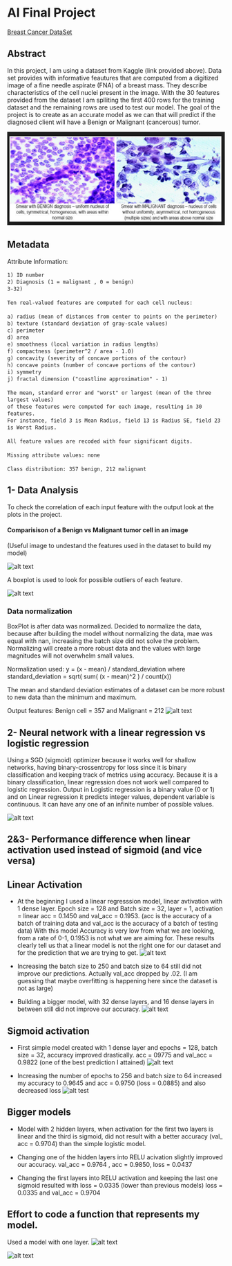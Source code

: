 # AI Final Project

[Breast Cancer DataSet](https://www.kaggle.com/uciml/breast-cancer-wisconsin-data#data.csv)

## Abstract
In this project, I am using a dataset from Kaggle (link provided above). Data set provides with informative feautures that are computed from a digitized image of a fine needle aspirate (FNA) of a breast mass. They describe characteristics of the cell nuclei present in the image. 
With the 30 features provided from the dataset I am splliting the first 400 rows for the training dataset and the remaining rows are used to test our model. The goal of the project is to create as an accurate model as we can that will predict if the diagnosed client will have a Benign or Malignant (cancerous) tumor. 


![alt text](https://github.com/Acelhaka/AIFinalProject/blob/master/Breast%20Cancer.PNG)

## Metadata

Attribute Information:
`````````````
1) ID number 
2) Diagnosis (1 = malignant , 0 = benign)
3-32)

Ten real-valued features are computed for each cell nucleus:

a) radius (mean of distances from center to points on the perimeter)
b) texture (standard deviation of gray-scale values) 
c) perimeter 
d) area 
e) smoothness (local variation in radius lengths) 
f) compactness (perimeter^2 / area - 1.0) 
g) concavity (severity of concave portions of the contour) 
h) concave points (number of concave portions of the contour) 
i) symmetry
j) fractal dimension ("coastline approximation" - 1)

The mean, standard error and "worst" or largest (mean of the three largest values) 
of these features were computed for each image, resulting in 30 features. 
For instance, field 3 is Mean Radius, field 13 is Radius SE, field 23 is Worst Radius.

All feature values are recoded with four significant digits.

Missing attribute values: none

Class distribution: 357 benign, 212 malignant
```````````````````
## 1- Data Analysis
To check the correlation of each input feature with the output look at the plots in the project.

#### Comparisison of a Benign vs Malignant tumor cell in an image

(Useful image to undestand the features used in the dataset to build my model)

![alt text](https://github.com/Acelhaka/AIFinalProject/blob/master/Benign%20vs%20Malignant%20image.png)

A boxplot is used to look for possible outliers of each feature.

![alt text](https://github.com/Acelhaka/AIFinalProject/blob/master/BoxPlot.PNG)
### Data normalization
BoxPlot is after data was normalized. Decided to normalize the data, because after building the model without normalizing the data, mae was equal with nan, increasing the batch size did not solve the problem. Normalizing will create a more robust data and the values with large magnitudes will not overwhelm small values.

Normalization used: y = (x - mean) / standard_deviation where standard_deviation = sqrt( sum( (x - mean)^2 ) / count(x))

The mean and standard deviation estimates of a dataset can be more robust to new data than the minimum and maximum.

Output features: Benign cell = 357 and Malignant = 212
![alt text](https://github.com/Acelhaka/AIFinalProject/blob/master/Histogram.PNG)


## 2- Neural network with a linear regression vs logistic regression
Using a SGD (sigmoid) optimizer because it works well for shallow networks, having binary-crossentropy for loss since it is binary classification and keeping track of metrics using accuracy.
Because it is a binary classification, linear regression does not work well compared to logistic regression. Output in Logistic regression is a binary value (0 or 1) and on Linear regression it predicts integer values, dependent variable is continuous. It can have any one of an infinite number of possible values.

![alt text](https://github.com/Acelhaka/AIFinalProject/blob/master/linear%20vs%20logistic.PNG)


## 2&3- Performance difference when linear activation used instead of sigmoid (and vice versa)

## Linear Activation
* At the beginning I used a linear regresssion model, linear avtivation with 1 dense layer.
Epoch size = 128 and Batch size = 32, layer = 1, activation = linear
acc = 0.1450 and val_acc = 0.1953. 
(acc is the accuracy of a batch of training data and val_acc is the accuracy of a batch of testing data)
With this model Accuracy is very low from what we are looking, from a rate of 0-1, 0.1953 is not what we are aiming for. 
These results clearly tell us that a linear model is not the right one for our dataset and for the prediction 
that we are trying to get.
![alt text](https://github.com/Acelhaka/AIFinalProject/blob/master/Linear%20model.PNG)

* Increasing the batch size to 250 and batch size to 64 still did not improve our predictions. Actually val_acc dropped by .02. (I am guessing that maybe overfitting is happening here since the dataset is not as large)
* Building a bigger model, with 32 dense layers, and 16 dense layers in between still did not improve our accuracy.
 ![alt text](https://github.com/Acelhaka/AIFinalProject/blob/master/neural%20network.png)
 
 
## Sigmoid activation

* First simple model created with 1 dense layer and epochs = 128, batch size = 32,
accuracy improved drastically. 
acc = 09775 and val_acc = 0.9822  (one of the best prediction I attained)
![alt text](https://github.com/Acelhaka/AIFinalProject/blob/master/sigmoid%20activation.PNG)

* Increasing the number of epochs to 256 and batch size to 64 increased my accuracy to 0.9645
 and acc = 0.9750  (loss = 0.0885) and also decreased loss
 ![alt test](https://github.com/Acelhaka/AIFinalProject/blob/master/sigmoid%20activation%20(increasing%20batch%20size).PNG)
 
 ## Bigger models
 * Model with 2 hidden layers, when activation for the first two layers is linear and the third is sigmoid, did not result with a better accuracy (val_ acc = 0.9704) than the simple logistic model.
 
 * Changing one of the hidden layers into RELU acivation slightly improved our accuracy. 
    val_acc = 0.9764 , acc = 0.9850, loss = 0.0437
 * Changing the first layers into RELU activation and keeping the last one sigmoid resulted with
    loss = 0.0335 (lower than previous models) loss = 0.0335 and val_acc = 0.9704
    
 ## Effort to code a function that represents my model.
  Used a model with one layer. 
  ![alt text](https://github.com/Acelhaka/AIFinalProject/blob/master/sigmoid%20function.PNG)
  
  ![alt text](https://github.com/Acelhaka/AIFinalProject/blob/master/Function%20prediction.PNG)
 
 
 
    
    
